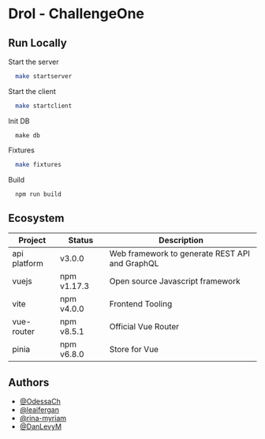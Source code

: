 # Drol - ChallengeOne

## Run Locally

Start the server

```bash
  make startserver
```

Start the client

```bash
  make startclient
```

Init DB

```
  make db
```

Fixtures

```bash
  make fixtures
```

Build

```
  npm run build
```

<!-- ## API Reference

#### HTTP: Salons (admin)

```http
  POST - GET http://localhost:8091/api/salon
  DELETE - UPDATE http://localhost:8091/api/salon/${id}
```

| Header   | Type     | Description                    |
| :------- | :------- | :----------------------------- |
| `Bearer` | `string` | **Required**. Token from login |

| Parameter | Type     | Description                       |
| :-------- | :------- | :-------------------------------- |
| `id`      | `string` | **Required**. Id of item to fetch |

| Body   | Type     | Description  |
| ------ | -------- | ------------ |
| `name` | `string` | **Required** | -->

<!-- ####

#### HTTP (SSE): Notifications

```http
  http://localhost:8091/subscribe
```

```http
  http://localhost:8091/notif
```

####

#### WS: Salons chat

```http
  ws://localhost:8092
``` -->

## Ecosystem

| Project      | Status      | Description                                    |
| ------------ | ----------- | ---------------------------------------------- |
| api platform | v3.0.0      | Web framework to generate REST API and GraphQL |
| vuejs        | npm v1.17.3 | Open source Javascript framework               |
| vite         | npm v4.0.0  | Frontend Tooling                               |
| vue-router   | npm v8.5.1  | Official Vue Router                            |
| pinia        | npm v6.8.0  | Store for Vue                                  |

## Authors

-   [@OdessaCh](https://github.com/OdessaCh)
-   [@leaifergan](https://github.com/leaifergan)
-   [@rina-myriam](https://github.com/rina-myriam)
-   [@DanLevyM](https://www.github.com/DanLevyM)
